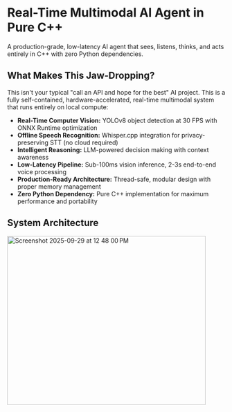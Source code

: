 # Real-Time Multimodal AI Agent in Pure C++

A production-grade, low-latency AI agent that sees, listens, thinks, and acts entirely in C++ with zero Python dependencies.

## What Makes This Jaw-Dropping?
This isn't your typical "call an API and hope for the best" AI project. This is a fully self-contained, hardware-accelerated, real-time multimodal system that runs entirely on local compute:

- **Real-Time Computer Vision:** YOLOv8 object detection at 30 FPS with ONNX Runtime optimization
- **Offline Speech Recognition:** Whisper.cpp integration for privacy-preserving STT (no cloud required)
- **Intelligent Reasoning:** LLM-powered decision making with context awareness
- **Low-Latency Pipeline:** Sub-100ms vision inference, 2-3s end-to-end voice processing
- **Production-Ready Architecture:** Thread-safe, modular design with proper memory management
- **Zero Python Dependency:** Pure C++ implementation for maximum performance and portability

## System Architecture
<img width="458" height="391" alt="Screenshot 2025-09-29 at 12 48 00 PM" src="https://github.com/user-attachments/assets/d0dedcbc-a8f8-4380-b0bf-9f24b7ecf13f" />

